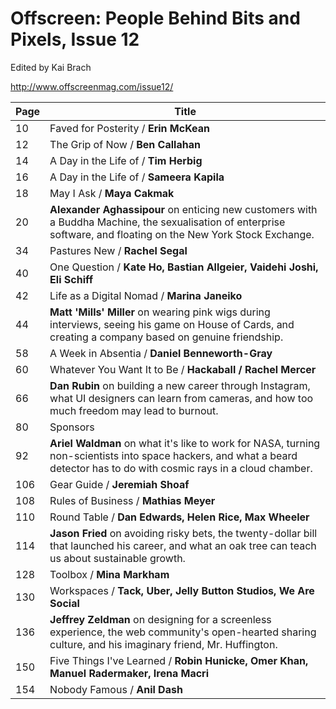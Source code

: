 # Offscreen: People Behind Bits and Pixels, Issue 12

Edited by Kai Brach

http://www.offscreenmag.com/issue12/

| Page | Title |
| ---- | ----- |
|  10 | Faved for Posterity / **Erin McKean** |
|  12 | The Grip of Now / **Ben Callahan** |
|  14 | A Day in the Life of / **Tim Herbig** |
|  16 | A Day in the Life of / **Sameera Kapila** |
|  18 | May I Ask / **Maya Cakmak** |
|  20 | **Alexander Aghassipour** on enticing new customers with a Buddha Machine, the sexualisation of enterprise software, and floating on the New York Stock Exchange. |
|  34 | Pastures New / **Rachel Segal** |
|  40 | One Question / **Kate Ho, Bastian Allgeier, Vaidehi Joshi, Eli Schiff** |
|  42 | Life as a Digital Nomad / **Marina Janeiko** |
|  44 | **Matt 'Mills' Miller** on wearing pink wigs during interviews, seeing his game on House of Cards, and creating a company based on genuine friendship. |
|  58 | A Week in Absentia / **Daniel Benneworth-Gray** |
|  60 | Whatever You Want It to Be / **Hackaball / Rachel Mercer** |
|  66 | **Dan Rubin** on building a new career through Instagram, what UI designers can learn from cameras, and how too much freedom may lead to burnout. |
|  80 | Sponsors |
|  92 | **Ariel Waldman** on what it's like to work for NASA, turning non-scientists into space hackers, and what a beard detector has to do with cosmic rays in a cloud chamber. |
| 106 | Gear Guide / **Jeremiah Shoaf** |
| 108 | Rules of Business / **Mathias Meyer** |
| 110 | Round Table / **Dan Edwards, Helen Rice, Max Wheeler** |
| 114 | **Jason Fried** on avoiding risky bets, the twenty-dollar bill that launched his career, and what an oak tree can teach us about sustainable growth. |
| 128 | Toolbox / **Mina Markham** |
| 130 | Workspaces / **Tack, Uber, Jelly Button Studios, We Are Social** |
| 136 | **Jeffrey Zeldman** on designing for a screenless experience, the web community's open-hearted sharing culture, and his imaginary friend, Mr. Huffington. |
| 150 | Five Things I've Learned / **Robin Hunicke, Omer Khan, Manuel Radermaker, Irena Macri** |
| 154 | Nobody Famous / **Anil Dash** |
